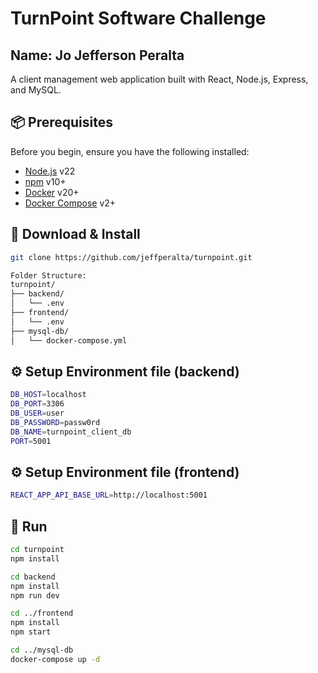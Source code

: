 # TurnPoint Software Challenge
## Name: Jo Jefferson Peralta

A client management web application built with React, Node.js, Express, and MySQL.

## 📦 Prerequisites
Before you begin, ensure you have the following installed:
- [Node.js](https://nodejs.org/) v22  
- [npm](https://www.npmjs.com/) v10+
- [Docker](https://www.docker.com/) v20+  
- [Docker Compose](https://docs.docker.com/compose/) v2+

## 💾 Download & Install
```bash
git clone https://github.com/jeffperalta/turnpoint.git
```
```bash
Folder Structure:
turnpoint/
├── backend/
│   └── .env 
├── frontend/
│   └── .env
├── mysql-db/
│   └── docker-compose.yml
```
## ⚙️ Setup Environment file (backend)
```bash
DB_HOST=localhost
DB_PORT=3306
DB_USER=user
DB_PASSWORD=passw0rd
DB_NAME=turnpoint_client_db
PORT=5001
```

## ⚙️ Setup Environment file (frontend)
```bash
REACT_APP_API_BASE_URL=http://localhost:5001
```

## 🚀 Run
```bash
cd turnpoint
npm install

cd backend
npm install
npm run dev

cd ../frontend
npm install
npm start

cd ../mysql-db
docker-compose up -d  
```

